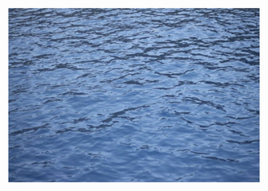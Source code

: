 <!DOCTYPE html>
<html lang="en">
<head>
    <meta charset="UTF-8">
    <meta name="viewport" content="width=device-width, initial-scale=1.0">
    <title>Animated Waves</title>
    <link rel="stylesheet" href="styles.css">
</head>
<body>
    <div class="wave-container">
        <img src="IMG_2940.jpeg" alt="Water Waves" class="wave-image">
    </div>
</body>
</html>

